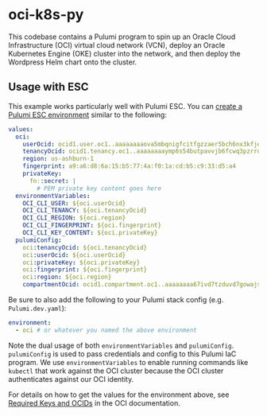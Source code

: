 # oci-k8s-py

This codebase contains a Pulumi program to spin up an Oracle Cloud Infrastructure (OCI) virtual cloud network (VCN), deploy an Oracle Kubernetes Engine (OKE) cluster into the network, and then deploy the Wordpress Helm chart onto the cluster.

## Usage with ESC

This example works particularly well with Pulumi ESC. You can [create a Pulumi ESC environment](https://www.pulumi.com/docs/esc/get-started/create-environment?utm_source=GitHub&utm_medium=referral&utm_campaign=workshops) similar to the following:

```yaml
values:
  oci:
    userOcid: ocid1.user.oc1..aaaaaaaaova5mbqnigfcitfgzzaer5bch6nx3kfjokzpr7lmlol6aksvwo4q
    tenancyOcid: ocid1.tenancy.oc1..aaaaaaaaymp6s54butpavvjb6fcwq3pzrrqbb33v7sh6qvzdqkimnbuqasla
    region: us-ashburn-1
    fingerprint: a9:a6:d8:6a:15:b5:77:4a:f0:1a:cd:b5:c9:33:d5:a4
    privateKey:
      fn::secret: |
        # PEM private key content goes here
  environmentVariables:
    OCI_CLI_USER: ${oci.userOcid}
    OCI_CLI_TENANCY: ${oci.tenancyOcid}
    OCI_CLI_REGION: ${oci.region}
    OCI_CLI_FINGERPRINT: ${oci.fingerprint}
    OCI_CLI_KEY_CONTENT: ${oci.privateKey}
  pulumiConfig:
    oci:tenancyOcid: ${oci.tenancyOcid}
    oci:userOcid: ${oci.userOcid}
    oci:privateKey: ${oci.privateKey}
    oci:fingerprint: ${oci.fingerprint}
    oci:region: ${oci.region}
    compartmentOcid: ocid1.compartment.oc1..aaaaaaaa67ivd7tzduvd7gowajsrru4kfduaquqqa2f4obs3sc4ex4wf7qza
```

Be sure to also add the following to your Pulumi stack config (e.g. `Pulumi.dev.yaml`):

```yaml
environment:
  - oci # or whatever you named the above environment
```

Note the dual usage of both `environmentVariables` and `pulumiConfig`. `pulumiConfig` is used to pass credentials and config to this Pulumi IaC program. We use `environmentVariables` to enable running commands like `kubectl` that work against the OCI cluster because the OCI cluster authenticates against our OCI identity.

For details on how to get the values for the environment above, see [Required Keys and OCIDs](https://docs.oracle.com/en-us/iaas/Content/API/Concepts/apisigningkey.htm#Required_Keys_and_OCIDs) in the OCI documentation.

